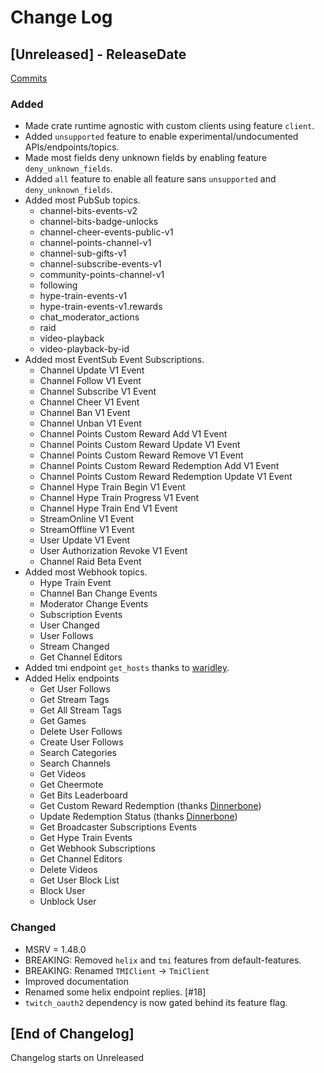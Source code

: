 # Change Log

<!-- next-header -->

## [Unreleased] - ReleaseDate

[Commits](https://github.com/Emilgardis/twitch_api2/compare/v0.4.1...Unreleased)

### Added

* Made crate runtime agnostic with custom clients using feature `client`.
* Added `unsupported` feature to enable experimental/undocumented APIs/endpoints/topics.
* Made most fields deny unknown fields by enabling feature `deny_unknown_fields`.
* Added `all` feature to enable all feature sans `unsupported` and `deny_unknown_fields`.
* Added most PubSub topics.
    - channel-bits-events-v2
    - channel-bits-badge-unlocks
    - channel-cheer-events-public-v1
    - channel-points-channel-v1
    - channel-sub-gifts-v1
    - channel-subscribe-events-v1
    - community-points-channel-v1
    - following
    - hype-train-events-v1
    - hype-train-events-v1.rewards
    - chat_moderator_actions
    - raid
    - video-playback
    - video-playback-by-id
* Added most EventSub Event Subscriptions.
    - Channel Update V1 Event
    - Channel Follow V1 Event
    - Channel Subscribe V1 Event
    - Channel Cheer V1 Event
    - Channel Ban V1 Event
    - Channel Unban V1 Event
    - Channel Points Custom Reward Add V1 Event
    - Channel Points Custom Reward Update V1 Event
    - Channel Points Custom Reward Remove V1 Event
    - Channel Points Custom Reward Redemption Add V1 Event
    - Channel Points Custom Reward Redemption Update V1 Event
    - Channel Hype Train Begin V1 Event
    - Channel Hype Train Progress V1 Event
    - Channel Hype Train End V1 Event
    - StreamOnline V1 Event
    - StreamOffline V1 Event
    - User Update V1 Event
    - User Authorization Revoke V1 Event
    - Channel Raid Beta Event
* Added most Webhook topics.
    - Hype Train Event
    - Channel Ban Change Events
    - Moderator Change Events
    - Subscription Events
    - User Changed
    - User Follows
    - Stream Changed
    - Get Channel Editors
* Added tmi endpoint `get_hosts` thanks to [waridley](https://github.com/Waridley).
* Added Helix endpoints
    - Get User Follows
    - Get Stream Tags
    - Get All Stream Tags
    - Get Games
    - Delete User Follows
    - Create User Follows
    - Search Categories
    - Search Channels
    - Get Videos
    - Get Cheermote
    - Get Bits Leaderboard
    - Get Custom Reward Redemption (thanks [Dinnerbone](https://github.com/Dinnerbone))
    - Update Redemption Status (thanks [Dinnerbone](https://github.com/Dinnerbone))
    - Get Broadcaster Subscriptions Events
    - Get Hype Train Events
    - Get Webhook Subscriptions
    - Get Channel Editors
    - Delete Videos
    - Get User Block List
    - Block User
    - Unblock User

### Changed

* MSRV = 1.48.0
* BREAKING: Removed `helix` and `tmi` features from default-features.
* BREAKING: Renamed `TMIClient` -> `TmiClient`
* Improved documentation
* Renamed some helix endpoint replies. [#18]
* `twitch_oauth2` dependency is now gated behind its feature flag.

## [End of Changelog] 

Changelog starts on Unreleased